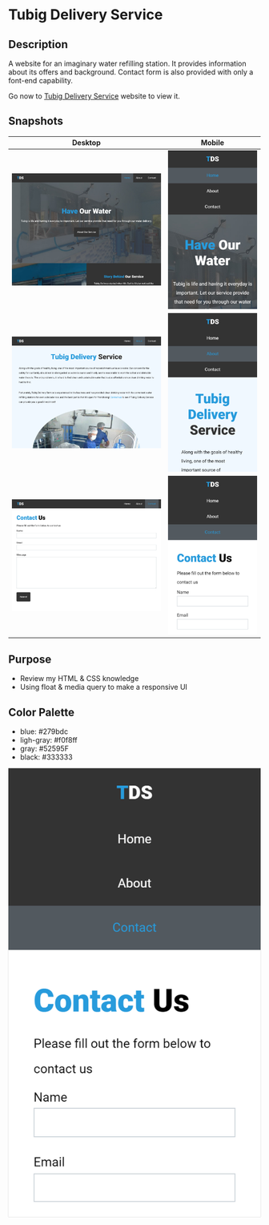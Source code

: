 # Tubig Delivery Service

## Description
A website for an imaginary water refilling station. It provides information about its offers and background. Contact form is also provided with only a font-end capability.

Go now to [Tubig Delivery Service](https://tds-mrg.netlify.com/) website to view it.

## Snapshots
|   Desktop   |   Mobile    |
| ----------- | ----------- |
| ![Home Page - Desktop View](./img/snapshots/home-desktop.PNG) | ![Home Page - Mobile View](./img/snapshots/home-mobile.PNG) |
| ![About Page - Desktop View](./img/snapshots/about-desktop.PNG) | ![About Page - Mobile View](./img/snapshots/about-mobile.PNG) |
| ![Contact Page - Desktop View](./img/snapshots/contact-desktop.PNG) | ![Contact Page - Mobile View](./img/snapshots/contact-mobile.PNG) |

## Purpose
* Review my HTML & CSS knowledge
* Using float & media query to make a responsive UI

## Color Palette
* blue: #279bdc
* ligh-gray: #f0f8ff
* gray: #52595F
* black: #333333

<img src="./img/snapshots/contact-mobile.PNG" style="box-shadow: 0 0 1px gray">